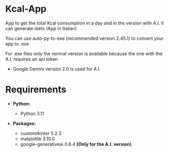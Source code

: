 # Kcal-App
App to get the total Kcal consumption in a day and in the version with A.I. it can generate diets (App in Italian)

You can use auto-py-to-exe (recommended version 2.45.1) to convert your app to .exe

For .exe files only the normal version is available because the one with the A.I. requires an api token
- Google Gemini version 2.0 is used for A.I.

# Requirements
- **Python:**
  - Python 3.11

- **Packages:**
  - customtkinter 5.2.2
  - matplotlib 3.10.0
  - google-generativeai 0.8.4 **(Only for the A.I. version)**
